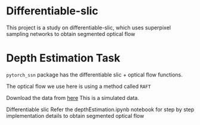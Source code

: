 # Differentiable-slic
This project is a study on differentiable-slic, which uses superpixel sampling networks to obtain segmented optical flow

# Depth Estimation Task 
`pytorch_ssn` package has the differentiable slic + optical flow functions. 

The optical flow we use here is using a method called `RAFT`

Download the data from  [here](https://drive.google.com/drive/folders/16V2-7NOEKJjsb3ChHGXy3AGudNjWGqA-?usp=sharing)
This is a simulated data.


Differentiable slic
Refer the depthEstimation.ipynb notebook for step by step implementation details to obtain segmented optical flow
